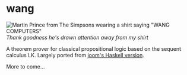 # wang

![Martin Prince from The Simpsons wearing a shirt saying "WANG COMPUTERS"](http://www.harrisonrbrown.com/images/wang.png)
*Thank goodness he's drawn attention away from my shirt*

A theorem prover for classical propositional logic based on the sequent calculus LK. Largely ported from [joom's Haskell version](https://github.com/joom/WangsAlgorithm).

More to come...